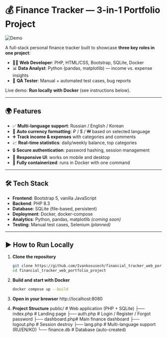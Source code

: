 # 💰 Finance Tracker — 3-in-1 Portfolio Project

![Demo](screenshots/dashboard-en.png)

A full-stack personal finance tracker built to showcase **three key roles in one project**:

- 👨‍💻 **Web Developer**: PHP, HTML/CSS, Bootstrap, SQLite, Docker  
- 📊 **Data Analyst**: Python (pandas, matplotlib) — income vs. expense insights  
- 🧪 **QA Tester**: Manual + automated test cases, bug reports  

Live demo: **Run locally with Docker** (see instructions below).

---

## 🌍 Features

- ✅ **Multi-language support**: Russian / English / Korean
- 💱 **Auto currency formatting**: ₽ / $ / ₩ based on selected language
- ➕ **Track income & expenses** with categories and comments
- 📈 **Real-time statistics**: daily/weekly balance, top categories
- 🔒 **Secure authentication**: password hashing, session management
- 📱 **Responsive UI**: works on mobile and desktop
- 🐳 **Fully containerized**: runs in Docker with one command

---

## 🛠 Tech Stack

- **Frontend**: Bootstrap 5, vanilla JavaScript
- **Backend**: PHP 8.3
- **Database**: SQLite (file-based, persistent)
- **Deployment**: Docker, docker-compose
- **Analytics**: Python, pandas, matplotlib *(coming soon)*
- **Testing**: Manual test cases, Selenium *(planned)*

---

## ▶️ How to Run Locally

1. **Clone the repository**
   ```bash
   git clone https://github.com/Ivankosusech/financial_tracker_web_portfolio_project.git
   cd financial_tracker_web_portfolio_project

2. **Build and start with Docker**
    ```bash
    docker compose up --build

3. **Open in your browser**
    http://localhost:8080

4. **Project Structure**
    public/          # Web application (PHP + SQLite)
    ├── index.php    # Landing page
    ├── auth.php     # Login / Register / Forgot password
    ├── dashboard.php# Main finance dashboard
    ├── logout.php   # Session destroy
    ├── lang.php     # Multi-language support (RU/EN/KO)
    └── finance.db   # Database (auto-created)